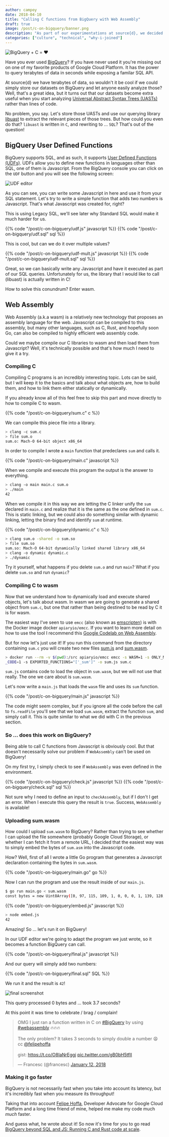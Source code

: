 ```yaml
---
author: campoy
date: 2018-04-10
title: "Calling C functions from BigQuery with Web Assembly"
draft: true
image: /post/c-on-bigquery/banner.png
description: "As part of our experimentations at source{d}, we decided to try and run a C library on BigQuery. Learn this blog post to see how web assembly came to the rescue, and what other improvements we had to apply to achieve decent performance."
categories: ["culture", "technical", "why-i-joined"] 
---
```


![BigQuery + C = ❤️](/post/c-on-bigquery/banner.png)

Have you ever used [BigQuery](https://cloud.google.com/bigquery/)?
If you have never used it you're missing out on one of my favorite products of Google Cloud Platform.
It has the power to query terabytes of data in seconds while exposing a familar SQL API.

At source{d} we have terabytes of data, so wouldn't it be cool if we could simply store our datasets on BigQuery
and let anyone easily analyze those?
Well, that's a great idea, but it turns out that our datasets become extra useful when you start analyzing
[Universal Abstract Syntax Trees (UASTs)](https://doc.bblf.sh/uast/specification.html) rather than lines of code.

No problem, you say. Let's store those UASTs and use our querying library [libuast](https://github.com/bblfsh/libuast)
to extract the relevant pieces of those trees. But how could you even do that?
`libuast` is written in `C`, and rewriting to ... `SQL`? That's out of the question!

## BigQuery User Defined Functions

BigQuery supports SQL, and as such, it supports [User Defined Functions (UDFs)](https://cloud.google.com/bigquery/docs/reference/standard-sql/user-defined-functions).
UDFs allow you to define new functions in languages other than SQL, one of them is Javascript.
From the BigQuery console you can click on the `UDF` button and you will see the following screen:

![UDF editor](/post/c-on-bigquery/udf-editor.png)

As you can see, you can write some Javascript in here and use it from your SQL statement.
Let's try to write a simple function that adds two numbers is Javascript. That's what Javascript was created for, right?

This is using Legacy SQL, we'll see later why Standard SQL would make it much harder for us.

{{% code "/post/c-on-bigquery/udf.js" javascript %}}
{{% code "/post/c-on-bigquery/udf.sql" sql %}}

This is cool, but can we do it over multiple values?

{{% code "/post/c-on-bigquery/udf-mult.js" javascript %}}
{{% code "/post/c-on-bigquery/udf-mult.sql" sql %}}

Great, so we can basically write any Javascript and have it executed as part of our SQL queries.
Unfortunately for us, the library that I would like to call (libuast) is actually written in C!

How to solve this conundrum? Enter wasm.

## Web Assembly

Web Assembly (a.k.a wasm) is a relatively new technology that proposes an assembly language for the web.
Javascript can be compiled to this assembly, but many other languages, such as C, Rust, and hopefully soon Go,
can also be compiled to highly efficient web assembly code.

Could we maybe compile our C libraries to wasm and then load them from Javascript?
Well, it's technically possible and that's how much I need to give it a try.

### Compiling C

Compiling C programs is an incredibly interesting topic.
Lots can be said, but I will keep it to the basics and talk about what objects are,
how to build them, and how to link them either statically or dynamically.

If you already know all of this feel free to skip this part and move directly to how
to compile C to wasm.

{{% code "/post/c-on-bigquery/sum.c" c %}}

We can compile this piece file into a library.

```bash
> clang -c sum.c
> file sum.o
sum.o: Mach-O 64-bit object x86_64
```

In order to compile I wrote a `main` function that predeclares `sum` and calls it.

{{% code "/post/c-on-bigquery/main.c" javascript %}}

When we compile and execute this program the output is the answer to everything.

```bash
> clang -o main main.c sum.o
> ./main
42
```

When we compile it in this way we are letting the C linker unify the `sum` declared in
`main.c` and realize that it is the same as the one defined in `sum.c`.
This is static linking, but we could also do something similar with dynamic linking,
letting the binary find and identify `sum` at runtime.

{{% code "/post/c-on-bigquery/dynamic.c" c %}}

```bash
> clang sum.o -shared -o sum.so
> file sum.so
sum.so: Mach-O 64-bit dynamically linked shared library x86_64
> clang -o dynamic dynamic.c
> ./dynamic
```

Try it yourself, what happens if you delete `sum.o` and run `main`?
What if you delete `sum.so` and run `dynamic`?

### Compiling C to wasm

Now that we understand how to dynamically load and execute shared objects,
let's talk about wasm.
In wasm we are going to generate a shared object from `sum.c`, but one that
rather than being destined to be read by C it is for wasm.

The easiest way I've seen to use `emcc` (also known as [emscripten](http://emscripten.org)) is with
the Docker image docker `apiaryio/emcc`.
If you want to learn more detail on how to use the tool I recommend this [Google Codelab on Web Assembly](https://codelabs.developers.google.com/codelabs/web-assembly-intro).

But for now let's just use it! If you run this command from the directory containing `sum.c`
you will create two new files [sum.js](/post/c-on-bigquery/sum.js) and [sum.wasm](/post/c-on-bigquery/sum.wasm).

```bash
> docker run --rm -v $(pwd):/src apiaryio/emcc emcc -s WASM=1 -s ONLY_MY
_CODE=1 -s EXPORTED_FUNCTIONS="['_sum']" -o sum.js sum.c
```

`sum.js` contains code to load the object in `sum.wasm`, but we will not use that really.
The one we care about is `sum.wasm`.

Let's now write a `main.js` that loads the `wasm` file and uses its `sum` function.

{{% code "/post/c-on-bigquery/main.js" javascript %}}

The code might seem complex, but if you ignore all the code before the call to `fs.readFile`
you'll see that we load `sum.wasm`, extract the function `sum`, and simply call it.
This is quite similar to what we did with C in the previous section.

### So ... does this work on BigQuery?

Being able to call C functions from Javascript is obviously cool.
But that doesn't necessarily solve our problem if `WebAssembly` can't be used on BigQuery!

On my first try, I simply check to see if `WebAssembly` was even defined in the environment.

{{% code "/post/c-on-bigquery/check.js" javascript %}}
{{% code "/post/c-on-bigquery/check.sql" sql %}}

Not sure why I need to define an input to `checkAssembly`, but if I don't I get an error.
When I execute this query the result is `true`. Success, `WebAssembly` is available!


### Uploading sum.wasm

How could I upload `sum.wasm` to BigQuery?
Rather than trying to see whether I can upload the file somewhere (probably Google Cloud Storage), or whether I can fetch it from a remote URL, I decided that the easiest way
was to simply embed the bytes of `sum.asm` into the Javascript code.

How? Well, first of all I wrote a little Go program that generates a Javascript declaration containing the bytes in `sum.wasm`.

{{% code "/post/c-on-bigquery/main.go" go %}}

Now I can run the program and use the result inside of our `main.js`.

```bash
$ go run main.go < sum.wasm
const bytes = new Uint8Array([0, 97, 115, 109, 1, 0, 0, 0, 1, 139, 128, 128, 128, 0, 2, 96, 1, 127, ...
```

{{% code "/post/c-on-bigquery/embed.js" javascript %}}

```bash
> node embed.js
42
```

Amazing! So ... let's run it on BigQuery!

In our UDF editor we're going to adapt the program we just wrote, so it becomes a function BigQuery can call.

{{% code "/post/c-on-bigquery/final.js" javascript %}}

And our query will simply add two numbers:

{{% code "/post/c-on-bigquery/final.sql" SQL %}}

We run it and the result is `42`!

![final screenshot](/post/c-on-bigquery/final.png)

This query processed 0 bytes and ... took 3.7 seconds?

At this point it was time to celebrate / brag / complain!

<blockquote class="twitter-tweet" data-lang="en"><p lang="en" dir="ltr">OMG I just ran a function written in C on <a href="https://twitter.com/hashtag/BigQuery?src=hash&amp;ref_src=twsrc%5Etfw">#BigQuery</a> by using <a href="https://twitter.com/hashtag/webassembly?src=hash&amp;ref_src=twsrc%5Etfw">#webassembly</a> 🔥🔥🔥<br><br>The only problem? It takes 3 seconds to simply double a number 😩<br>cc <a href="https://twitter.com/felipehoffa?ref_src=twsrc%5Etfw">@felipehoffa</a><br><br>gist: <a href="https://t.co/O8IaNrEggj">https://t.co/O8IaNrEggj</a> <a href="https://t.co/gB0bH5tfII">pic.twitter.com/gB0bH5tfII</a></p>&mdash; Francesc (@francesc) <a href="https://twitter.com/francesc/status/951935862467514368?ref_src=twsrc%5Etfw">January 12, 2018</a></blockquote>
<script async src="https://platform.twitter.com/widgets.js" charset="utf-8"></script>

### Making it go faster

BigQuery is not necessarily fast when you take into account its latency, but it's incredibly
fast when you measure its throughput!

Taking that into account [Felipe Hoffa](https://twitter.com/felipehoffa), Developer Advocate for Google Cloud Platform and
a long time friend of mine, helped me make my code much *much* faster.

And guess what, he wrote about it! So now it's time for you to go read
[BigQuery beyond SQL and JS: Running C and Rust code at scale](https://medium.com/@hoffa/bigquery-beyond-sql-and-js-running-c-and-rust-code-at-scale-33021763ee1f).